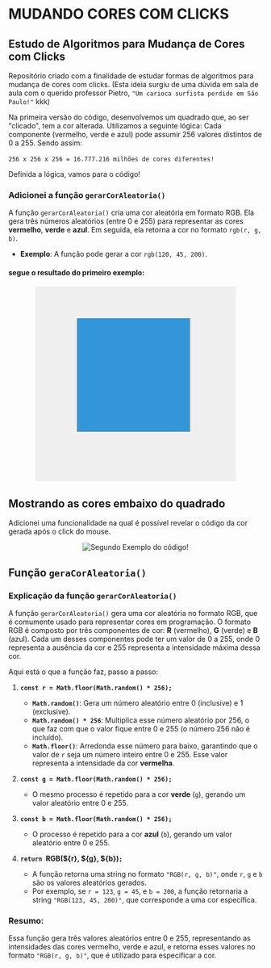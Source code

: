 # MUDANDO CORES COM CLICKS

## Estudo de Algoritmos para Mudança de Cores com Clicks

Repositório criado com a finalidade de estudar formas de algoritmos para mudança de cores com clicks. (Esta ideia surgiu de uma dúvida em sala de aula com o querido professor Pietro, `"Um carioca surfista perdido em São Paulo!"` kkk)

Na primeira versão do código, desenvolvemos um quadrado que, ao ser "clicado", tem a cor alterada. Utilizamos a seguinte lógica: Cada componente (vermelho, verde e azul) pode assumir 256 valores distintos de 0 a 255. Sendo assim:

`256 x 256 x 256 = 16.777.216 milhões de cores diferentes!`

Definida a lógica, vamos para o código!


### Adicionei a função `gerarCorAleatoria()`

A função `gerarCorAleatoria()` cria uma cor aleatória em formato RGB. Ela gera três números aleatórios (entre 0 e 255) para representar as cores **vermelho**, **verde** e **azul**. Em seguida, ela retorna a cor no formato `rgb(r, g, b)`.

- **Exemplo**: A função pode gerar a cor `rgb(120, 45, 200)`.




#### segue o resultado do primeiro exemplo:

<p align="center">
  <img src="video1.gif" alt="Primeiro Exemplo do código!">
</p>

## 
## Mostrando as cores embaixo do quadrado

Adicionei uma funcionalidade na qual é possível revelar o código da cor gerada após o click do mouse.




<p align="center">
  <img src="video2.gif" alt="Segundo Exemplo do código!">
</p>


## Função `geraCorAleatoria()`


### Explicação da função `gerarCorAleatoria()`

A função `gerarCorAleatoria()` gera uma cor aleatória no formato RGB, que é comumente usado para representar cores em programação. O formato RGB é composto por três componentes de cor: **R** (vermelho), **G** (verde) e **B** (azul). Cada um desses componentes pode ter um valor de 0 a 255, onde 0 representa a ausência da cor e 255 representa a intensidade máxima dessa cor.

Aqui está o que a função faz, passo a passo:

1. **`const r = Math.floor(Math.random() * 256);`**
   - **`Math.random()`**: Gera um número aleatório entre 0 (inclusive) e 1 (exclusive).
   - **`Math.random() * 256`**: Multiplica esse número aleatório por 256, o que faz com que o valor fique entre 0 e 255 (o número 256 não é incluído).
   - **`Math.floor()`**: Arredonda esse número para baixo, garantindo que o valor de `r` seja um número inteiro entre 0 e 255. Esse valor representa a intensidade da cor **vermelha**.

2. **`const g = Math.floor(Math.random() * 256);`**
   - O mesmo processo é repetido para a cor **verde** (`g`), gerando um valor aleatório entre 0 e 255.

3. **`const b = Math.floor(Math.random() * 256);`**
   - O processo é repetido para a cor **azul** (`b`), gerando um valor aleatório entre 0 e 255.

4. **`return `RGB(${r}, ${g}, ${b})`;`**
   - A função retorna uma string no formato `"RGB(r, g, b)"`, onde `r`, `g` e `b` são os valores aleatórios gerados.
   - Por exemplo, se `r = 123`, `g = 45`, e `b = 200`, a função retornaria a string `"RGB(123, 45, 200)"`, que corresponde a uma cor específica.

### Resumo:
Essa função gera três valores aleatórios entre 0 e 255, representando as intensidades das cores vermelho, verde e azul, e retorna esses valores no formato `"RGB(r, g, b)"`, que é utilizado para especificar a cor.
